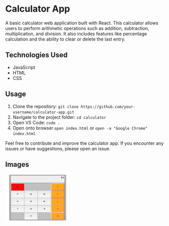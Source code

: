 # Calculator App

A basic calculator web application built with React. This calculator allows users to perform arithmetic operations such as addition, subtraction, multiplication, and division. It also includes features like percentage calculation and the ability to clear or delete the last entry.


## Technologies Used
- JavaScript
- HTML
- CSS

## Usage

1. Clone the repository: `git clone https://github.com/your-username/calculator-app.git`
2. Navigate to the project folder: `cd calculator`
3. Open VS Code: `code .`
4. Open onto browser `open index.html` or `open -a "Google Chrome" index.html`

Feel free to contribute and improve the calculator app. If you encounter any issues or have suggestions, please open an issue.


## Images
<img src="./img/calc_img.png" alt="Your Image" width="200" height="150" />

